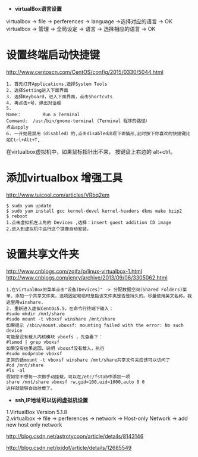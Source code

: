 * **virtualBox语言设置**    

virtualbox -> file -> perferences -> language ->选择对应的语言 -> OK     
virtualbox -> 管理 -> 全局设定 -> 语言 -> 选择相应的语言 -> OK     



# 设置终端启动快捷键
http://www.centoscn.com/CentOS/config/2015/0330/5044.html
```
1. 首先打开Applications,选择System Tools
2. 选择Setting进入下面界面
3. 选择Keyboard，进入下面界面，点击Shortcuts
4. 再点击+号，弹出对话框
5. 
Name：        Run a Terminal
Command:  /usr/bin/gnome-terminal (Terminal 程序的路径）
点击apply
6. 一开始是禁用（disabled）的,点击disabled出现下面情形,此时按下你喜欢的快捷键比如Ctrl+Alt+T,
```
在virtualbox虚拟机中，如果鼠标指针出不来， 按键盘上右边的 alt+ctrl。

# 添加virtualbox 增强工具
http://www.tuicool.com/articles/VRbq2em
```
$ sudo yum update
$ sudo yum install gcc kernel-devel kernel-headers dkms make bzip2 
$ reboot
1.点击虚拟机左上角的 Devices ,选择：insert guest addition CD image
2.进入到虚拟机中运行这个镜像自动安装。
```

# 设置共享文件夹
http://www.cnblogs.com/zqifa/p/linux-virtualbox-1.html
http://www.cnblogs.com/jenry/archive/2013/09/06/3305062.html
```
1.在VirtualBox的菜单点击"设备(Devices)" -> 分配数据空间(Shared Folders)菜单，添加一个共享文件夹，选项固定和临时是指该文件夹是否是持久的。尽量使用英文名称。我这里用winshare.
2. 重新进入虚拟CentOs5.5，在命令行终端下输入：
#sudo mkdir /mnt/share
#sudo mount -t vboxsf winshare /mnt/share
如果提示 /sbin/mount.vboxsf: mounting failed with the error: No such device
可能是没有载入内核模块 vboxfs ，先查看下：
#lsmod | grep vboxsf
如果没有结果返回，说明 vboxsf没有载入，执行
#sudo modprobe vboxsf
正常的话mount -t vboxsf winshare /mnt/share共享文件夹应该可以访问了
#cd /mnt/share
#ls -al
假如您不想每一次都手动挂载，可以在/etc/fstab中添加一项
share /mnt/share vboxsf rw,gid=100,uid=1000,auto 0 0
这样就能够自动挂载了。
```

* **ssh,IP地址可以访问虚拟机设置**

1.VirtualBox Version 5.1.8      
2.virtualbox -> file -> perferences -> network -> Host-only Network -> add new host only network   


http://blog.csdn.net/astrotycoon/article/details/8143146     

http://blog.csdn.net/ixidof/article/details/12685549
